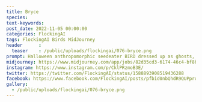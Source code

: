 ```yaml
---
title: Bryce
species: 
text-keywords: 
post_date: 2022-11-05 00:00:00
categories: FlockingAI
tags: FlockingAI Birds MidJourney 
header      :
  teaser    : /public/uploads/flockingai/076-bryce.png
prompt: Halloween anthropomorphic seedeater BIRD dressed up as ghosts, fantasy painting, pretty and expressive eyes, vivid colors, BirdPunk, pastelpunk, elegant, mythical, ethereal, intricate, elaborate, hyperrealism, hyper detailed, strong expressiveness and emotionality, 8K, Ultra Realistic, high octane
midjourney: https://www.midjourney.com/app/jobs/82d35cd3-6174-46c4-bf8b-0e3dc813690b
instagram: https://www.instagram.com/p/CklPRzmoB3E/
twitter: https://twitter.com/FlockingAI/status/1588893908519436288
facebook: https://www.facebook.com/FlockingAI/posts/pfbid0nbQhdR9QUPprufS5pUZfCE6c44WeJUrfnHG6Y8cDyW9qDcaR6vVbQ7MnZnv9JNBl
gallery: 
  - /public/uploads/flockingai/076-bryce.png
---
```

